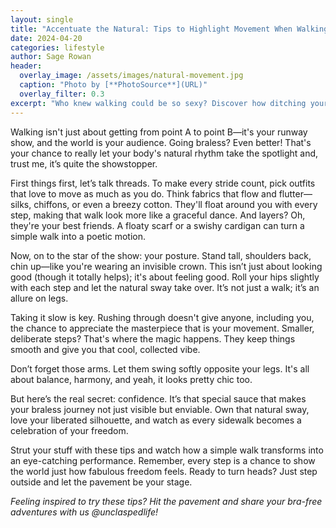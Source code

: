 ```yaml
---
layout: single
title: "Accentuate the Natural: Tips to Highlight Movement When Walking"
date: 2024-04-20
categories: lifestyle
author: Sage Rowan
header:
  overlay_image: /assets/images/natural-movement.jpg
  caption: "Photo by [**PhotoSource**](URL)"
  overlay_filter: 0.3
excerpt: "Who knew walking could be so sexy? Discover how ditching your bra can add an extra sway to your step!"
---
```


Walking isn't just about getting from point A to point B—it's your runway show, and the world is your audience. Going braless? Even better! That's your chance to really let your body's natural rhythm take the spotlight and, trust me, it’s quite the showstopper.

First things first, let’s talk threads. To make every stride count, pick outfits that love to move as much as you do. Think fabrics that flow and flutter—silks, chiffons, or even a breezy cotton. They'll float around you with every step, making that walk look more like a graceful dance. And layers? Oh, they're your best friends. A floaty scarf or a swishy cardigan can turn a simple walk into a poetic motion.

Now, on to the star of the show: your posture. Stand tall, shoulders back, chin up—like you're wearing an invisible crown. This isn’t just about looking good (though it totally helps); it's about feeling good. Roll your hips slightly with each step and let the natural sway take over. It’s not just a walk; it’s an allure on legs.

Taking it slow is key. Rushing through doesn't give anyone, including you, the chance to appreciate the masterpiece that is your movement. Smaller, deliberate steps? That's where the magic happens. They keep things smooth and give you that cool, collected vibe.

Don’t forget those arms. Let them swing softly opposite your legs. It's all about balance, harmony, and yeah, it looks pretty chic too.

But here’s the real secret: confidence. It’s that special sauce that makes your braless journey not just visible but enviable. Own that natural sway, love your liberated silhouette, and watch as every sidewalk becomes a celebration of your freedom.

Strut your stuff with these tips and watch how a simple walk transforms into an eye-catching performance. Remember, every step is a chance to show the world just how fabulous freedom feels. Ready to turn heads? Just step outside and let the pavement be your stage.

*Feeling inspired to try these tips? Hit the pavement and share your bra-free adventures with us @unclaspedlife!*
